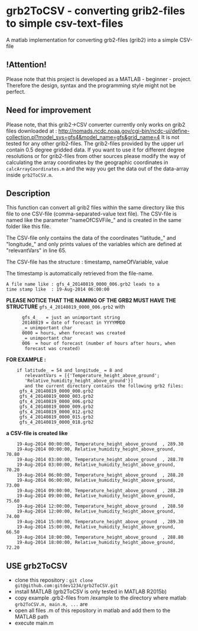 # grb2ToCSV - converting grib2-files to simple csv-text-files
A matlab implementation for converting grb2-files (grib2) into a simple CSV-file

## !Attention!
Please note that this project is developed as a MATLAB - beginner - project.
Therefore the design, syntax and the programming style might not be perfect.

## Need for improvement
Please note, that this grib2->CSV converter currently only works on grib2 files downloaded at : http://nomads.ncdc.noaa.gov/cgi-bin/ncdc-ui/define-collection.pl?model_sys=gfs4&model_name=gfs&grid_name=4
It is not tested for any other grib2-files.
The grib2-files provided by the upper url contain 0.5 degree gridded data. If you want to use it for different degree resolutions or for grib2-files from other sources please modify the way of calculating the array coordinates by the geographic coordinates in `calcArrayCoordinates.m` and the way you get the data out of the data-array inside `grb2ToCSV.m`.

## Description
This function can convert all grib2 files within the same directory 
like this file to one CSV-file (comma-separated-value text file). 
The CSV-file is named like the parameter "nameOfCSVFile_" and is created
in the same folder like this file.

The CSV-file only contains the data of the coordinates "latitude_" and 
"longitude_" and only prints values of the variables which are defined 
at "relevantVars" in line 65.

The CSV-file has the structure : 
timestamp, nameOfVariable, value
  
The timestamp is automatically retrieved from the file-name. 
```
A file name like : gfs_4_20140819_0000_006.grb2 leads to a 
time stamp like  : 19-Aug-2014 06:00:00
```
  
**PLEASE NOTICE THAT THE NAMING OF THE GRB2 MUST HAVE THE STRUCTURE**
`gfs_4_20140819_0000_006.grb2`
with 
```
      gfs_4_   = just an unimportant string
      20140819 = date of forecast in YYYYMMDD
      _= unimportant char
      0000 = hours, when forecast was created
      _= unimportant char
      006  = hour of forecast (number of hours after hours, when
       forecast was created)
```
**FOR EXAMPLE :**
```
    if latitude_ = 54 and longitude_ = 8 and
       relevantVars = [{'Temperature_height_above_ground';
       'Relative_humidity_height_above_ground'}]
       and the current directory contains the following grb2 files:
     gfs_4_20140819_0000_000.grb2
     gfs_4_20140819_0000_003.grb2
     gfs_4_20140819_0000_006.grb2
     gfs_4_20140819_0000_009.grb2
     gfs_4_20140819_0000_012.grb2
     gfs_4_20140819_0000_015.grb2
     gfs_4_20140819_0000_018.grb2
```
**a CSV-file is created like**
```
    19-Aug-2014 00:00:00, Temperature_height_above_ground  , 289.30
    19-Aug-2014 00:00:00, Relative_humidity_height_above_ground,  70.80
    19-Aug-2014 03:00:00, Temperature_height_above_ground  , 288.70
    19-Aug-2014 03:00:00, Relative_humidity_height_above_ground,  70.20
    19-Aug-2014 06:00:00, Temperature_height_above_ground  , 288.20
    19-Aug-2014 06:00:00, Relative_humidity_height_above_ground,  73.00
    19-Aug-2014 09:00:00, Temperature_height_above_ground  , 288.20
    19-Aug-2014 09:00:00, Relative_humidity_height_above_ground,  75.60
    19-Aug-2014 12:00:00, Temperature_height_above_ground  , 288.50
    19-Aug-2014 12:00:00, Relative_humidity_height_above_ground,  74.00
    19-Aug-2014 15:00:00, Temperature_height_above_ground  , 289.30
    19-Aug-2014 15:00:00, Relative_humidity_height_above_ground,  66.50
    19-Aug-2014 18:00:00, Temperature_height_above_ground  , 288.80
    19-Aug-2014 18:00:00, Relative_humidity_height_above_ground,  72.20
```
## USE grb2ToCSV
- clone this repository : `git clone git@github.com:gitdev1234/grb2ToCSV.git`
- install MATLAB (grb2ToCSV is only tested in MATLAB R2015b)
- copy example .grb2-files from /example to the directory where matlab `grb2ToCSV.m, main.m, ...` are
- open all files .m of this repository in matlab and add them to the MATLAB path
- execute main.m
